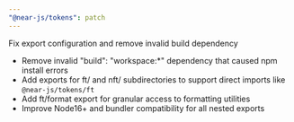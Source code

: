 ```yaml
---
"@near-js/tokens": patch
---
```


Fix export configuration and remove invalid build dependency

- Remove invalid "build": "workspace:*" dependency that caused npm install errors
- Add exports for ft/ and nft/ subdirectories to support direct imports like `@near-js/tokens/ft`
- Add ft/format export for granular access to formatting utilities
- Improve Node16+ and bundler compatibility for all nested exports